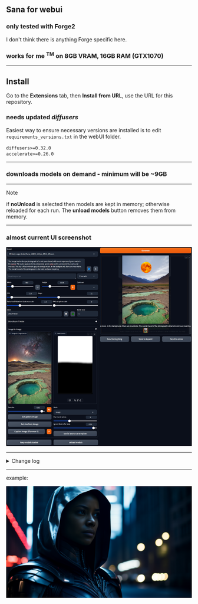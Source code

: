 ## Sana for webui ##
### only tested with Forge2 ###
I don't think there is anything Forge specific here.


### works for me <sup>TM</sup> on 8GB VRAM, 16GB RAM (GTX1070) ###

---
## Install ##
Go to the **Extensions** tab, then **Install from URL**, use the URL for this repository.
### needs updated *diffusers* ###

Easiest way to ensure necessary versions are installed is to edit `requirements_versions.txt` in the webUI folder.
```
diffusers>=0.32.0
accelerate>=0.26.0
```

---
### downloads models on demand - minimum will be ~9GB ###

---
>[!NOTE]
> if **noUnload** is selected then models are kept in memory; otherwise reloaded for each run. The **unload models** button removes them from memory.

---
### almost current UI screenshot ###
![](screenshot.png "UI screenshot")


---
<details>
<summary>Change log</summary>

#### 31/01/2025 ####
* switched img2img to use ForgeCanvas, if installed in Forge2. Gradio4 ImageEditor is bugged, consumes GPU or CPU constantly.

#### 17/01/2025 ####
* add option for alternative CFG calculation. '0' button toggle, +50% inference time, PAG takes priority.

#### 11/01/2025 ####
* add 4K model (unlikely to work until diffusers adds VAE tiling);
* changes to model loading so VAE only downloaded once regardless of how many models are used;
* and should not download the fp32 transformer models anymore (not sure why pipeline.from_pretrained() loading ignored the variant specified, but loading the transformer separately avoids the issue).

#### 01/01/2025 ####
* add initial sampler selection, not sure how many will work yet. *Euler* and *Heun* need more steps than *DPM++ 2M*;
* add rescale CFG, can be *very* effective.

#### 26/12/2024 ####
* fixes for gallery, sending to i2i.

#### 25/12/2024 (2) ####
* add complex human instruction toggle (CHI button), for automatic prompt enhancement;
* avoid unnecessary text encoder load if prompt hasn't changed.

#### 25/12/2024 ####
* add control of shift parameter. From initial tests doesn't seem as useful as with Flux or SD3.

#### 24/12/2024 (2) ####
* added PAG and some sort of i2i.

#### 24/12/2024 ####
* first implemention. 2K models need ~16GB VRAM for VAE.

</details>


---
example:

![](example.png "11 steps with 1024 model")

